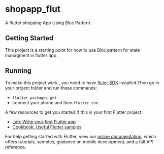 # shopapp_flut

A flutter shopping App Using Bloc Pattern.

## Getting Started

This project is a starting point for how to use Bloc pattern for state managment in flutter app .

## Running

To make this project work , you need to have [fluter SDK](https://flutter.dev/docs/get-started/install) installed.Then go in your project folder and run these commands:

- ``` flutter packages get ```
- connect your phone and then  ``` flutter run ```

A few resources to get you started if this is your first Flutter project:

- [Lab: Write your first Flutter app](https://flutter.dev/docs/get-started/codelab)
- [Cookbook: Useful Flutter samples](https://flutter.dev/docs/cookbook)

For help getting started with Flutter, view our 
[online documentation](https://flutter.dev/docs), which offers tutorials, 
samples, guidance on mobile development, and a full API reference.
